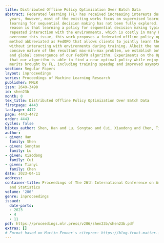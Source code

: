 ```yaml
---
title: Distributed Offline Policy Optimization Over Batch Data
abstract: Federated learning (FL) has received increasing interests during the past
  years, However, most of the existing works focus on supervised learning, and federated
  learning for sequential decision making has not been fully explored. Part of the
  reason is that learning a policy for sequential decision making typically requires
  repeated interaction with the environments, which is costly in many FL applications.To
  overcome this issue, this work proposes a federated offline policy optimization
  method abbreviated as FedOPO that allows clients to jointly learn the optimal policy
  without interacting with environments during training. Albeit the nonconcave-convex-strongly
  concave nature of the resultant max-min-max problem, we establish both the local
  and global convergence of our FedOPO algorithm. Experiments on the OpenAI gym demonstrate
  that our algorithm is able to find a near-optimal policy while enjoying various
  merits brought by FL, including training speedup and improved asymptotic performance.
section: Regular Papers
layout: inproceedings
series: Proceedings of Machine Learning Research
publisher: PMLR
issn: 2640-3498
id: shen23b
month: 0
tex_title: Distributed Offline Policy Optimization Over Batch Data
firstpage: 4443
lastpage: 4472
page: 4443-4472
order: 4443
cycles: false
bibtex_author: Shen, Han and Lu, Songtao and Cui, Xiaodong and Chen, Tianyi
author:
- given: Han
  family: Shen
- given: Songtao
  family: Lu
- given: Xiaodong
  family: Cui
- given: Tianyi
  family: Chen
date: 2023-04-11
address:
container-title: Proceedings of The 26th International Conference on Artificial Intelligence
  and Statistics
volume: '206'
genre: inproceedings
issued:
  date-parts:
  - 2023
  - 4
  - 11
pdf: https://proceedings.mlr.press/v206/shen23b/shen23b.pdf
extras: []
# Format based on Martin Fenner's citeproc: https://blog.front-matter.io/posts/citeproc-yaml-for-bibliographies/
---
```

